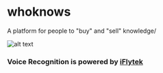 # whoknows
A platform for people to "buy" and "sell" knowledge/

![alt text](https://github.com/tianrenz2/whoknows/blob/master/res/drawable-xhdpi/logo.png)

### Voice Recognition is powered by [iFlytek](http://www.iflytek.com/en/)
